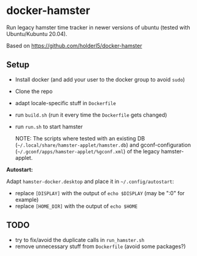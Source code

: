 # docker-hamster

Run legacy hamster time tracker in newer versions of ubuntu (tested with Ubuntu/Kubuntu 20.04).

Based on https://github.com/holderl5/docker-hamster


## Setup

- Install docker (and add your user to the docker group to avoid `sudo`)
- Clone the repo
- adapt locale-specific stuff in `Dockerfile`
- run `build.sh` (run it every time the `Dockerfile` gets changed)
- run `run.sh` to start hamster

  NOTE: The scripts where tested with an existing DB (`~/.local/share/hamster-applet/hamster.db`) and 
  gconf-configuration (`~/.gconf/apps/hamster-applet/%gconf.xml`) of the legacy hamster-applet.

**Autostart:**

Adapt `hamster-docker.desktop` and place it in `~/.config/autostart`:

* replace `[DISPLAY]` with the output of `echo $DISPLAY` (may be ":0" for example)
* replace `[HOME_DIR]` with the output of `echo $HOME`


## TODO

- try to fix/avoid the duplicate calls in `run_hamster.sh`
- remove unnecessary stuff from `Dockerfile` (avoid some packages?)
